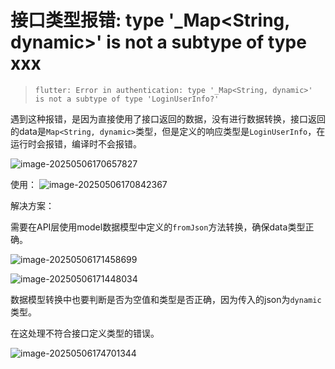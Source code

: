 # 接口类型报错: type '_Map<String, dynamic>' is not a subtype of type xxx

> `flutter: Error in authentication: type '_Map<String, dynamic>' is not a subtype of type 'LoginUserInfo?'`

遇到这种报错，是因为直接使用了接口返回的数据，没有进行数据转换，接口返回的data是`Map<String, dynamic>`类型，但是定义的响应类型是`LoginUserInfo`，在运行时会报错，编译时不会报错。

![image-20250506170657827](https://s2.loli.net/2025/05/06/OskZulz4GKIx1e8.png)

使用：
![image-20250506170842367](https://s2.loli.net/2025/05/06/2lDeBRZoEwTAi1h.png)

解决方案：

需要在API层使用model数据模型中定义的`fromJson`方法转换，确保data类型正确。

![image-20250506171458699](https://s2.loli.net/2025/05/06/wef8x23oGKudOIn.png)

![image-20250506171448034](https://s2.loli.net/2025/05/06/2eGzHlmWgS4vTur.png)

数据模型转换中也要判断是否为空值和类型是否正确，因为传入的json为`dynamic`类型。

在这处理不符合接口定义类型的错误。

![image-20250506174701344](https://s2.loli.net/2025/05/06/QSJL2UpHr8ZcDnT.png)